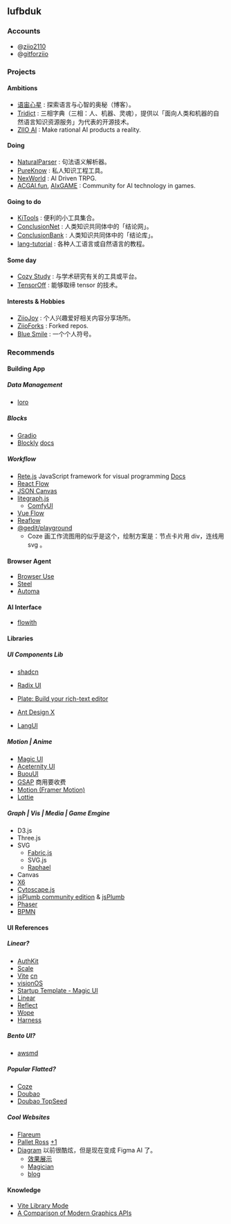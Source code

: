 
## lufbduk

### Accounts

- @[ziio2110](https://github.com/ziio2110)
- @[gitforziio](https://github.com/gitforziio)

### Projects

#### Ambitions

- [语宙心星](https://github.com/ziionote) : 探索语言与心智的奥秘（博客）。
- [Tridict](https://github.com/Tridict) : 三相字典（三相：人、机器、灵魂），提供以「面向人类和机器的自然语言知识资源服务」为代表的开源技术。
- [ZIIO AI](https://github.com/ziioai) : Make rational AI products a reality.

#### Doing

- [NaturalParser](https://github.com/NaturalParser) : 句法语义解析器。
- [PureKnow](https://github.com/pureknow) : 私人知识工程工具。
- [NexWorld](https://github.com/nex-world) : AI Driven TRPG.
- [ACGAI.fun](https://github.com/acgai-fun), [AIxGAME](https://github.com/AIxGAME) : Community for AI technology in games.

#### Going to do

- [KiTools](https://github.com/kitools) : 便利的小工具集合。
- [ConclusionNet](https://github.com/ConclusionNet) : 人类知识共同体中的「结论网」。
- [ConclusionBank](https://github.com/ConclusionBank) : 人类知识共同体中的「结论库」。
- [lang-tutorial](https://github.com/lang-tutorial) : 各种人工语言或自然语言的教程。

#### Some day

- [Cozy Study](https://github.com/cozystudy) : 与学术研究有关的工具或平台。
- [TensorOff](https://github.com/TensorOff) : 能够取缔 tensor 的技术。

#### Interests & Hobbies

- [ZiioJoy](https://github.com/ZiioJoy) : 个人兴趣爱好相关内容分享场所。
- [ZiioForks](https://github.com/ziioforks) : Forked repos.
- [Blue Smile](https://github.com/blue-smile) : 一个个人符号。



### Recommends

#### Building App

##### Data Management

- [loro](https://github.com/loro-dev/loro)

##### Blocks

- [Gradio](https://www.gradio.app/docs/gradio/blocks)
- [Blockly](https://github.com/google/blockly) [docs](https://developers.google.com/blockly/reference/js/blockly.md)

##### Workflow

- [Rete.js](https://github.com/retejs/rete) JavaScript framework for visual programming [Docs](https://retejs.org/docs)
- [React Flow](https://reactflow.dev/)
- [JSON Canvas](https://github.com/obsidianmd/jsoncanvas)
- [litegraph.js](https://github.com/jagenjo/litegraph.js/)
  - [ComfyUI](https://www.comfy.org/)
- [Vue Flow](https://vueflow.dev/)
- [Reaflow](https://github.com/reaviz/reaflow)
- [@gedit/playground](https://www.npmjs.com/package/@gedit/playground)
  - Coze 画工作流图用的似乎是这个，绘制方案是：节点卡片用 div，连线用 svg 。

#### Browser Agent

- [Browser Use](https://docs.browser-use.com/introduction)
- [Steel](https://github.com/steel-dev/steel-browser)
- [Automa](https://www.automa.site/)


#### AI Interface

- [flowith](https://flowith.io/)

#### Libraries

##### UI Components Lib

- [shadcn](https://ui.shadcn.com/)
- [Radix UI](https://radix-ui.com/)

- [Plate: Build your rich-text editor](https://platejs.org/)

- [Ant Design X](https://ant-design-x.antgroup.com)
- [LangUI](https://www.langui.dev/)

##### Motion | Anime

- [Magic UI](https://magicui.design/)
- [Aceternity UI](https://ui.aceternity.com)
- [BuouUI](https://buouui.com/)
- [GSAP](https://gsap.com/) 商用要收费
- [Motion (Framer Motion)](https://motion.dev)
- [Lottie](http://airbnb.io/lottie)

##### Graph | Vis | Media | Game Emgine

- D3.js
- Three.js
- SVG
  - [Fabric.js](https://fabricjs.com)
  - SVG.js
  - [Raphael](https://dmitrybaranovskiy.github.io/raphael/)
- Canvas
- [X6](https://x6.antv.vision/zh/examples/gallery)
- [Cytoscape.js](https://github.com/cytoscape/cytoscape.js)
- [jsPlumb community edition](https://github.com/jsplumb/community-edition) & [jsPlumb](https://jsplumbtoolkit.com/)
- [Phaser](https://phaser.io/)
- [BPMN](https://bpmn.io/)

#### UI References

##### Linear?

- [AuthKit](https://www.authkit.com/)
- [Scale](https://scale.com/)
- [Vite](https://vite.dev/) [cn](https://cn.vite.dev/)
- [visionOS](https://www.apple.com/visionos)
- [Startup Template - Magic UI](https://startup-template-sage.vercel.app/)
- [Linear](https://linear.app/)
- [Reflect](https://reflect.app/)
- [Wope](https://wope.com/)
- [Harness](https://www.harness.io/)

##### Bento UI?

- [awsmd](https://www.awsmd.com/)

##### Popular Flatted?

- [Coze](https://www.coze.cn/)
- [Doubao](https://www.doubao.com/chat/)
- [Doubao TopSeed](https://team.doubao.com/zh/topseed)

##### Cool Websites

- [Flareum](https://flareum.io/)
- [Pallet Ross](https://dribbble.com/shots/25254773-Pallet-Ross-Art-Marketplace) [+1](https://dribbble.com/shots/25293400-Pallet-Ross-Art-Marketplace)
- [Diagram](https://diagram.com) 以前很酷炫，但是现在变成 Figma AI 了。
  - [效果展示](http://xhslink.com/a/oX7sllFe3fR5)
  - [Magician](https://magician.design/)
  - [blog](https://blog.diagram.com)


#### Knowledge

- [Vite Library Mode](https://cn.vite.dev/guide/build.html#library-mode)
- [A Comparison of Modern Graphics APIs](https://alain.xyz/blog/comparison-of-modern-graphics-apis)







<!-- https://sealos.run/ -->




